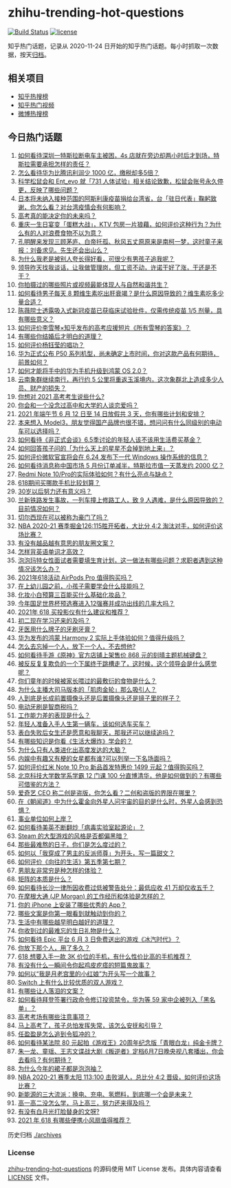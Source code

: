 # zhihu-trending-hot-questions

[![Build Status](https://github.com/justjavac/zhihu-trending-hot-questions/workflows/ci/badge.svg?branch=master)](https://github.com/justjavac/zhihu-trending-hot-questions/actions)
[![license](https://img.shields.io/github/license/justjavac/zhihu-trending-hot-questions)](https://github.com/justjavac/zhihu-trending-hot-questions/blob/master/LICENSE)

知乎热门话题，记录从 2020-11-24 日开始的知乎热门话题。每小时抓取一次数据，按天[归档](./archives)。

## 相关项目

- [知乎热搜榜](https://github.com/justjavac/zhihu-trending-top-search)
- [知乎热门视频](https://github.com/justjavac/zhihu-trending-hot-video)
- [微博热搜榜](https://github.com/justjavac/weibo-trending-hot-search)

## 今日热门话题

<!-- BEGIN -->
<!-- 最后更新时间 Sat Jun 05 2021 12:07:21 GMT+0800 (China Standard Time) -->

1. [如何看待深圳一特斯拉断电车主被困，4s
   店就在旁边却两小时后才到场，特斯拉需要承担怎样的责任？](https://www.zhihu.com/question/462688516)
2. [怎么看待华为比腾讯利润少 1000 亿，缴税却多5倍？](https://www.zhihu.com/question/462746576)
3. [科学松鼠会和 Ent_evo 就「731
   人体试验」相关结论致歉，松鼠会账号永久停更，反映了哪些问题？](https://www.zhihu.com/question/463111735)
4. [日本将未纳入接种范围的阿斯利康疫苗捐给台湾省，台「驻日代表」鞠躬致谢，你怎么看？对台湾疫情会有何影响？](https://www.zhihu.com/question/463127339)
5. [高考真的能决定你的未来吗？](https://www.zhihu.com/question/310160711)
6. [重庆一生日宴变「蛋糕大战」，KTV
   包房一片狼藉，如何评价这种行为？为什么有的人对浪费食物不以为意？](https://www.zhihu.com/question/463080691)
7. [孔明醒来发现三顾茅庐、白帝托孤、秋风五丈原原来是南柯一梦，这时童子来报：刘备求见。先生还会出山么？](https://www.zhihu.com/question/335150446)
8. [为什么我老是被别人夸长得好看，可很少有男孩子追我呢？](https://www.zhihu.com/question/319027663)
9. [领导昨天找我谈话，让我做管理岗，但工资不动，许诺干好了涨，干还是不干？](https://www.zhihu.com/question/456765880)
10. [你拍摄过的哪些照片或视频最能体现人与自然和谐共生？](https://www.zhihu.com/question/462030257)
11. [如何看待男子每天 8
    颗维生素吃出肝衰竭？是什么原因导致的？维生素吃多少量合适？](https://www.zhihu.com/question/463004931)
12. [陈薇院士透露吸入式新冠疫苗已获临床试验批件，仅需传统疫苗 1/5
    剂量，具有哪些意义？](https://www.zhihu.com/question/462998232)
13. [如何评价李雪琴×知乎发布的高考应援短片《所有雪琴的答案》？](https://www.zhihu.com/question/463097533)
14. [有哪些你结婚后才明白的道理？](https://www.zhihu.com/question/55230947)
15. [如何评价杨钰莹的唱功？](https://www.zhihu.com/question/23503608)
16. [华为正式公布 P50
    系列机型，尚未确定上市时间，你对这款产品有何期待，前景如何？](https://www.zhihu.com/question/462823371)
17. [如何才能将手中的华为手机升级到鸿蒙 OS 2.0？](https://www.zhihu.com/question/436295623)
18. [云南象群继续南行，再行约 5
    公里将重返玉溪境内，这次象群北上造成多少人员、财产的损失？](https://www.zhihu.com/question/463102060)
19. [你想对 2021 高考考生说些什么?](https://www.zhihu.com/question/405718464)
20. [你会和一个没念过高中和大学的人谈恋爱吗？](https://www.zhihu.com/question/462293257)
21. [2021 年端午节 6 月 12 日至 14 日放假共 3
    天，你有哪些计划和安排？](https://www.zhihu.com/question/461518659)
22. [本来想入
    Model3，朋友觉得国产品牌也很不错，想问问有什么同级别的电动车可以选择吗？](https://www.zhihu.com/question/462935963)
23. [如何看待《非正式会谈》6.5季讨论的年轻人该不该用生活费买基金？](https://www.zhihu.com/question/463164068)
24. [如何回答孩子问的「为什么天上的星星不会掉到地上来」？](https://www.zhihu.com/question/322273051)
25. [如何评价微软官宣将会在 6.24 发布下一代 Windows
    操作系统的信息？](https://www.zhihu.com/question/462862074)
26. [如何看待消息称中国市场 5 月份订单减半，特斯拉市值一天蒸发约 2000
    亿？](https://www.zhihu.com/question/463066556)
27. [Redmi Note
    10/Pro的实际体验如何？有什么亮点与缺点？](https://www.zhihu.com/question/462609610)
28. [618期间买哪款手机比较划算？](https://www.zhihu.com/question/463120125)
29. [30岁以后努力还有意义吗？](https://www.zhihu.com/question/461708777)
30. [兰新铁路发生事故，一列车撞上修路工人，致 9
    人遇难，是什么原因导致的？目前情况如何？](https://www.zhihu.com/question/463074526)
31. [切尔西现在可以被称为豪门了吗？](https://www.zhihu.com/question/462620225)
32. [NBA 2020-21 赛季掘金126:115胜开拓者，大比分 4:2
    淘汰对手，如何评价这场比赛？](https://www.zhihu.com/question/463074725)
33. [有没有越品越有意思的朋友圈文案？](https://www.zhihu.com/question/462758762)
34. [怎样背英语单词才高效？](https://www.zhihu.com/question/19580414)
35. [泡泡玛特女性面试者需要填生育计划，这一做法有哪些问题？求职者遇到这种情况该怎么办？](https://www.zhihu.com/question/463127265)
36. [2021年618活动 AirPods Pro 值得购买吗？](https://www.zhihu.com/question/462472612)
37. [在上幼儿园之前，小孩子需要学会什么技能吗？](https://www.zhihu.com/question/419595992)
38. [化妆小白预算三百能买什么基础化妆品？](https://www.zhihu.com/question/454067236)
39. [今年国足世界杯预选赛进入12强赛并成功出线的几率大吗？](https://www.zhihu.com/question/458794320)
40. [2021年 618 买投影仪有什么建议和推荐？](https://www.zhihu.com/question/458826447)
41. [初二现在学习还来的及吗？](https://www.zhihu.com/question/460694660)
42. [牙医用什么牌子的牙刷牙膏？](https://www.zhihu.com/question/21064394)
43. [华为发布的鸿蒙 Harmony 2
    实际上手体验如何？值得升级吗？](https://www.zhihu.com/question/458633364)
44. [怎么去忘掉一个人，放下一个人，不去想他?](https://www.zhihu.com/question/460504759)
45. [如何看待手游《原神》官方店铺上架售价 868
    元的刻晴主题机械键盘？](https://www.zhihu.com/question/462000684)
46. [被反反复复欺负的一个下属终于跳槽走了，这时候，这个领导会是什么感觉呢？](https://www.zhihu.com/question/419717401)
47. [你们童年的时候被家长喂过的最敷衍的食物是什么？](https://www.zhihu.com/question/462844792)
48. [为什么主播大司马版本的「肌肉金轮」那么吸引人？](https://www.zhihu.com/question/461688762)
49. [人到底是长成前置摄像头还是后置摄像头还是镜子里的样子？](https://www.zhihu.com/question/66063294)
50. [电动牙刷是智商税吗？](https://www.zhihu.com/question/60799591)
51. [工作能力差的表现是什么？](https://www.zhihu.com/question/272082217)
52. [年轻人准备入手人生第一辆车，该如何选车买车？](https://www.zhihu.com/question/462934776)
53. [表白失败后女生还是愿意和我聊天，那我还可以继续追吗？](https://www.zhihu.com/question/367730793)
54. [有哪些知识是你看《生活大爆炸》学会的？](https://www.zhihu.com/question/321167011)
55. [为什么只有人类进化出高度发达的大脑？](https://www.zhihu.com/question/20323967)
56. [内娱中有趣又有梗的女星都有谁?可以列举一下名场面吗？](https://www.zhihu.com/question/462892733)
57. [如何评价红米 Note 10 Pro 新品首发特惠价 1499
    元起？值得购买吗？](https://www.zhihu.com/question/461503607)
58. [北京科技大学数学系学霸 12 门课 100
    分直博清华，他是如何做到的？有哪些可借鉴的方法？](https://www.zhihu.com/question/463055855)
59. [爱奇艺 CEO 称二创是盗版，你怎么看？二创和盗版的界限在哪里？](https://www.zhihu.com/question/463058796)
60. [在《朝闻道》中为什么霍金向外星人问宇宙的目的是什么时，外星人会感到恐惧？](https://www.zhihu.com/question/307116324)
61. [事业单位如何上岸？](https://www.zhihu.com/question/345511835)
62. [如何看待美英不断翻炒「病毒实验室起源论」？](https://www.zhihu.com/question/462610953)
63. [Steam 的大型游戏的风格是否都偏黑暗？](https://www.zhihu.com/question/460129234)
64. [那些最难熬的日子，你们是怎么度过的？](https://www.zhihu.com/question/452944848)
65. [如何以「我穿成了男主的反派师尊」为开头，写一篇甜文？](https://www.zhihu.com/question/433065335)
66. [如何评价《向往的生活》第五季第七期？](https://www.zhihu.com/question/463123692)
67. [男朋友非常穷是种怎样的体验？](https://www.zhihu.com/question/26596095)
68. [矩阵的本质是什么？](https://www.zhihu.com/question/22047061)
69. [如何看待长沙一律所因收费过低被警告处分：最低应收 41
    万却仅收五千？](https://www.zhihu.com/question/462810614)
70. [在摩根大通 (JP Morgan) 的工作经历和体验是怎样的？](https://www.zhihu.com/question/22083941)
71. [你的 iPhone 上安装了哪些优秀的 App？](https://www.zhihu.com/question/20857355)
72. [哪些文案是你第一眼看到就触动到你的？](https://www.zhihu.com/question/454171964)
73. [生活中有哪些越早明白越好的道理？](https://www.zhihu.com/question/392680981)
74. [你收到过的最难忘的生日礼物是什么？](https://www.zhihu.com/question/23873759)
75. [如何看待 Epic 平台 6 月 3
    日免费送出的游戏《冰汽时代》？](https://www.zhihu.com/question/463021141)
76. [你放下那个人，用了多久？](https://www.zhihu.com/question/459105986)
77. [618 想要入手一款 3K
    价位的手机，有什么性价比高的手机推荐？](https://www.zhihu.com/question/458336036)
78. [有没有什么一瞬间令你起鸡皮疙瘩的短篇鬼故事？](https://www.zhihu.com/question/382949359)
79. [如何以“我是月老宫里的小红娘”为开头写一个故事？](https://www.zhihu.com/question/455142039)
80. [Switch 上有什么比较优质的双人游戏？](https://www.zhihu.com/question/283561191)
81. [有哪些让人落泪的文案？](https://www.zhihu.com/question/450182895)
82. [如何看待拜登签署行政命令修订投资禁令，华为等 59
    家中企被列入「黑名单」？](https://www.zhihu.com/question/463048861)
83. [高考考场有哪些注意事项？](https://www.zhihu.com/question/461629127)
84. [马上高考了，孩子总怕发挥失常，该怎么安抚和引导？](https://www.zhihu.com/question/462355606)
85. [任盈盈是怎么追到令狐冲的？](https://www.zhihu.com/question/462707077)
86. [如何看待某法院 80
    元起拍《游戏王》20周年纪念版「青眼白龙」纯金卡牌？](https://www.zhihu.com/question/462784002)
87. [朱一龙、童瑶、王志文谍战大剧《叛逆者》定档6月7日晚央视八套播出，你会去看吗？有何期待？](https://www.zhihu.com/question/462905368)
88. [为什么今年的裙子都是泡泡袖？](https://www.zhihu.com/question/397465205)
89. [NBA 2020-21 赛季太阳 113:100 击败湖人，总比分 4:2
    晋级，如何评价这场比赛？](https://www.zhihu.com/question/463061695)
90. [新能源的三大流派：换电、充电、氢燃料，到底哪一个会是未来？](https://www.zhihu.com/question/453005871)
91. [高一高二没怎么学，马上高三，努力还来得及吗？](https://www.zhihu.com/question/461313503)
92. [有没有白月光打脸替身的文呀?](https://www.zhihu.com/question/459071698)
93. [2021 年 618 有哪些便携小风扇值得推荐？](https://www.zhihu.com/question/460200651)

<!-- END -->

历史归档 [./archives](./archives)

### License

[zhihu-trending-hot-questions](https://github.com/justjavac/zhihu-trending-hot-questions)
的源码使用 MIT License 发布。具体内容请查看 [LICENSE](./LICENSE) 文件。
